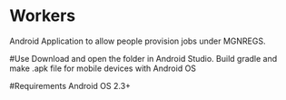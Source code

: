 # Workers
Android Application to allow people provision jobs under MGNREGS.

#Use
Download and open the folder in Android Studio.
Build gradle and make .apk file for mobile devices with Android OS

#Requirements
Android OS 2.3+
